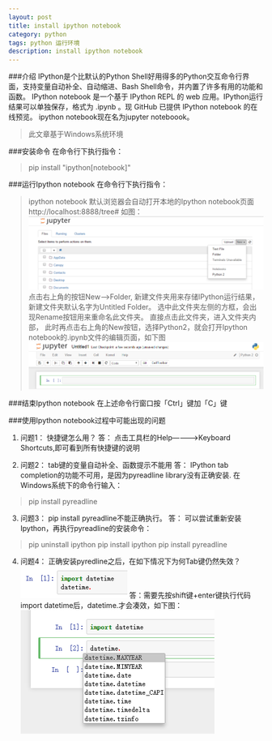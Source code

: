 ```yaml
---
layout: post
title: install ipython notebook 
category: python
tags: python 运行环境
description: install ipython notebook
---
```

###介绍
IPython是个比默认的Python Shell好用得多的Python交互命令行界面，支持变量自动补全、自动缩进、Bash Shell命令，并内置了许多有用的功能和函数。
IPython notebook 是一个基于 IPython REPL 的 web 应用。IPython运行结果可以单独保存，格式为 .ipynb 。现 GitHub 已提供 IPython notebook 的在线预览。
ipython notebook现在名为jupyter noteboook。

>此文章基于Windows系统环境

###安装命令
在命令行下执行指令：
>pip install "ipython[notebook]"

###运行Ipython notebook
在命令行下执行指令：
>ipython notebook
默认浏览器会自动打开本地的Ipython notebook页面
>http://localhost:8888/tree#
如图：
![](/assets/postImg/2016-03-02-A01.png)
点击右上角的按钮New-->Folder, 新建文件夹用来存储IPython运行结果，新建文件夹默认名字为Untitled Folder。
选中此文件夹左侧的方框，会出现Rename按钮用来重命名此文件夹。
直接点击此文件夹，进入文件夹内部，
此时再点击右上角的New按钮，选择Python2，就会打开Ipython notebook的.ipynb文件的编辑页面，如下图
![](/assets/postImg/2016-03-02-A02.png)

###结束Ipython notebook
在上述命令行窗口按「Ctrl」键加「C」键

###使用Ipython notebook过程中可能出现的问题
1. 问题1： 快捷键怎么用？
答： 点击工具栏的Help————>Keyboard Shortcuts,即可看到所有快捷键的说明

2. 问题2： tab键的变量自动补全、函数提示不能用
答： IPython tab completion的功能不可用，是因为pyreadline library没有正确安装. 在Windows系统下的命令行输入：
>pip install pyreadline

3. 问题3： pip install pyreadline不能正确执行。
答： 可以尝试重新安装Ipython，再执行pyreadline的安装命令：
>pip uninstall ipython
>pip install ipython
>pip install pyreadline

4. 问题4： 正确安装pyredline之后，在如下情况下为何Tab键仍然失效？
![](/assets/postImg/2016-03-02-A03.png)
答：需要先按shift键+enter键执行代码import datetime后，datetime.<tab>才会凑效，如下图：
![](/assets/postImg/2016-03-02-A04.png)
